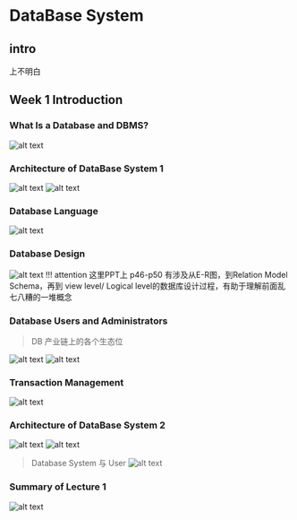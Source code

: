 # DataBase System
## intro
上不明白
## Week 1 Introduction
### What Is a Database and DBMS?
![alt text](image.png)
### Architecture of DataBase System 1
![alt text](image-1.png)
![alt text](image-2.png)

### Database Language
![alt text](image-3.png)

### Database Design
![alt text](image-4.png)
 !!! attention
    这里PPT上 p46-p50 有涉及从E-R图，到Relation Model Schema，再到 view level/ Logical level的数据库设计过程，有助于理解前面乱七八糟的一堆概念

### Database Users and Administrators
> DB 产业链上的各个生态位

![alt text](image-5.png)
![alt text](image-6.png)

### Transaction Management
![alt text](image-7.png)

### Architecture of DataBase System 2
![alt text](image-8.png)
![alt text](image-9.png)
> Database System 与 User
> ![alt text](image-10.png)

### Summary of Lecture 1
![alt text](image-11.png)